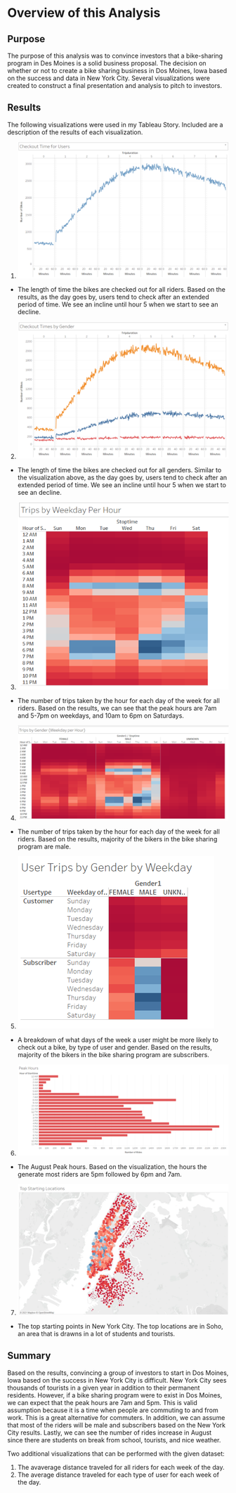 # Overview of this Analysis 

## Purpose 
The purpose of this analysis was to convince investors that a bike-sharing program in Des Moines is a solid business proposal. The decision on whether or not to create a bike sharing business in Dos Moines, Iowa based on the success and data in New York City. Several visualizations were created to construct a final presentation and analysis to pitch to investors.

## Results 
The following visualizations were used in my Tableau Story. Included are a description of the results of each visualization.
1. ![](https://github.com/irenedepacina/Bikesharing/blob/main/Resources/Checkout%20Time%20for%20Users.png)
- The length of time the bikes are checked out for all riders. Based on the results, as the day goes by, users tend to check after an extended period of time. We see an incline until hour 5 when we start to see an decline.
2. ![](https://github.com/irenedepacina/Bikesharing/blob/main/Resources/Checkout%20Time%20by%20Gender.png)
- The length of time the bikes are checked out for all genders. Similar to the visualization above, as the day goes by, users tend to check after an extended period of time. We see an incline until hour 5 when we start to see an decline.
3. ![](https://github.com/irenedepacina/Bikesharing/blob/main/Resources/Trips%20by%20Weekday%20Per%20Hour.png)
- The number of trips taken by the hour for each day of the week for all riders. Based on the results, we can see that the peak hours are 7am and 5-7pm on weekdays, and 10am to 6pm on Saturdays. 
4. ![](https://github.com/irenedepacina/Bikesharing/blob/main/Resources/Trips%20by%20Gender%20(Weekday%20per%20Hour).png)
- The number of trips taken by the hour for each day of the week for all riders. Based on the results, majority of the bikers in the bike sharing program are male. 
5. ![](https://github.com/irenedepacina/Bikesharing/blob/main/Resources/Users%20Trips%20by%20Gender%20by%20Weekday.png)
- A breakdown of what days of the week a user might be more likely to check out a bike, by type of user and gender. Based on the results, majority of the bikers in the bike sharing program are subscribers.
6. ![](https://github.com/irenedepacina/Bikesharing/blob/main/Resources/August%20Peak%20Hours.png)
- The August Peak hours. Based on the visualization, the hours the generate most riders are 5pm followed by 6pm and 7am.
7. ![](https://github.com/irenedepacina/Bikesharing/blob/main/Resources/Top%20Starting%20Locations.png)
- The top starting points in New York City. The top locations are in Soho, an area that is drawns in a lot of students and tourists. 

## Summary 

Based on the results, convincing a group of investors to start in Dos Moines, Iowa based on the success in New York City is difficult. New York City sees thousands of tourists in a given year in addition to their permanent residents. However, if a bike sharing program were to exist in Dos Moines, we can expect that the peak hours are 7am and 5pm. This is valid assumption because it is a time when people are commuting to and from work. This is a great alternative for commuters. In addition, we can assume that most of the riders will be male and subscribers based on the New York City results. Lastly, we can see the number of rides increase in August since there are students on break from school, tourists, and nice weather.

Two additional visualizations that can be performed with the given dataset:
1. The avaverage distance traveled for all riders for each week of the day.
2. The average distance traveled for each type of user for each week of the day.
